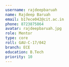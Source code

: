 ```yaml
---
username: rajdeepbaruah
name: Rajdeep Baruah
email: b17ece042@cit.ac.in
phone: 8723875864
avatar: rajdeepbaruah.jpg
role: Mentor
type: core
roll: GAU-C-17/042
branch: ECE
education: B.Tech
priority: 10
---
```

